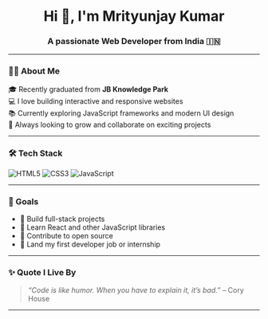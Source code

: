 <h1 align="center">Hi 👋, I'm Mrityunjay Kumar</h1>
<h3 align="center">A passionate Web Developer from India 🇮🇳</h3>

---

### 🧑‍💻 About Me

🎓 Recently graduated from **JB Knowledge Park**  
💻 I love building interactive and responsive websites  
📚 Currently exploring JavaScript frameworks and modern UI design  
🚀 Always looking to grow and collaborate on exciting projects

---

### 🛠️ Tech Stack

![HTML5](https://img.shields.io/badge/-HTML5-E34F26?style=flat&logo=html5&logoColor=white)
![CSS3](https://img.shields.io/badge/-CSS3-1572B6?style=flat&logo=css3)
![JavaScript](https://img.shields.io/badge/-JavaScript-F7DF1E?style=flat&logo=javascript&logoColor=black)

---

### 🎯 Goals

- 🔭 Build full-stack projects
- 🌱 Learn React and other JavaScript libraries
- 🤝 Contribute to open source
- 💼 Land my first developer job or internship

---

### ✨ Quote I Live By

> *“Code is like humor. When you have to explain it, it’s bad.”* – Cory House

---

